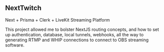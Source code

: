 ## NextTwitch

Next + Prisma + Clerk + LiveKit Streaming Platform

This project allowed me to bolster NextJS routing concepts, and how to set up authentication, database, local tunnels, webhooks, all the way to generating RTMP and WHIP connections to connect to OBS streaming software.
